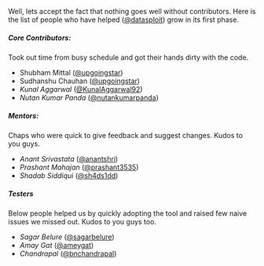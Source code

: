Well, lets accept the fact that nothing goes well without contributors. Here is the list of people who have helped  ([@datasploit](https://twitter.com/datasploit)) grow in its first phase. 

##### Core Contributors:
Took out time from busy schedule and got their hands dirty with the code.
* Shubham Mittal ([@upgoingstar](https://twitter.com/upgoingstar))
* Sudhanshu Chauhan ([@upgoingstar](https://twitter.com/sudhanshu_c))
* *Kunal Aggarwal* ([@KunalAggarwal92](https://twitter.com/KunalAggarwal92))
* *Nutan Kumar Panda* ([@nutankumarpanda](https://twitter.com/nutankumarpanda))

##### Mentors:
Chaps who were quick to give feedback and suggest changes. Kudos to you guys. 
* *Anant Srivastata* ([@anantshri](https://twitter.com/anantshri))
* *Prashant Mahajan* ([@prashant3535](https://twitter.com/prashant3535))
* *Shadab Siddiqui* ([@sh4ds1dd](https://twitter.com/sh4ds1dd))

##### Testers
Below people helped us by quickly adopting the tool and raised few naive issues we missed out. Kudos to you guys too. 
* *Sagar Belure* ([@sagarbelure](https://twitter.com/sagarbelure))
* *Amay Gat* ([@ameygat](https://twitter.com/ameygat))
* *Chandrapal* ([@bnchandrapal](https://twitter.com/bnchandrapal))
